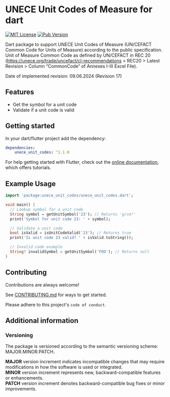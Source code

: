 # UNECE Unit Codes of Measure for dart

[![MIT License](https://img.shields.io/badge/License-MIT-green.svg)](https://choosealicense.com/licenses/mit/)
[![Pub Version](https://img.shields.io/pub/v/unece_unit_codes.svg)](https://pub.dev/packages/unece_unit_codes)

Dart package to support UNECE Unit Codes of Measure (UN/CEFACT Common Code for Units of Measure) according to the public specification.
Unit of Measure Common Code as defined by UN/CEFACT in REC 20 (https://unece.org/trade/uncefact/cl-recommendations > REC20 > Latest Revision > Column “CommonCode“ of Annexes I-III Excel File).

Date of implemented revision: 09.06.2024 (Revision 17)


## Features
- Get the symbol for a unit code
- Validate if a unit code is valid


## Getting started
In your dart/flutter project add the dependency:

```yaml
dependencies:
    unece_unit_codes: ^1.1.0
```

For help getting started with Flutter, check out
the [online documentation](https://docs.flutter.dev/get-started/install), which offers
tutorials.


## Example Usage

```dart
import 'package:unece_unit_codes/unece_unit_codes.dart';

void main() {
  // Lookup symbol for a unit code
  String symbol = getUnitSymbol('23'); // Returns 'g/cm³'
  print('Symbol for unit code 23: ' + symbol);

  // Validate a unit code
  bool isValid = isUnitCodeValid('23'); // Returns true
  print('Is unit code 23 valid? ' + isValid.toString());

  // Invalid code example
  String? invalidSymbol = getUnitSymbol('FOO'); // Returns null
}
```

## Contributing

Contributions are always welcome!

See [CONTRIBUTING.md](CONTRIBUTING.md) for ways to get started.

Please adhere to this project's `code of conduct`.


## Additional information

### Versioning

The package is versioned according to the semantic versioning scheme: MAJOR.MINOR.PATCH.

**MAJOR** version increment indicates incompatible changes that may require modifications in how the software is used or integrated. <br>
**MINOR** version increment represents new, backward-compatible features or enhancements. <br>
**PATCH** version increment denotes backward-compatible bug fixes or minor improvements.
